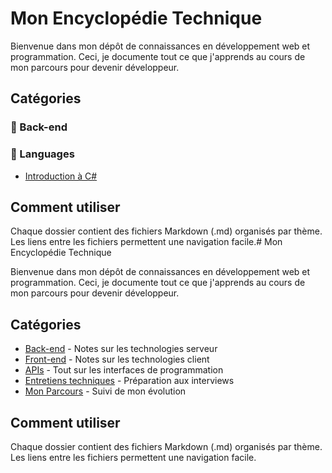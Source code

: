 # Mon Encyclopédie Technique

Bienvenue dans mon dépôt de connaissances en développement web et programmation. 
Ceci, je documente tout ce que j'apprends au cours de mon parcours pour devenir développeur.

## Catégories

### 🔧 Back-end



### 🔧 Languages 
- [Introduction à C#](back-end/csharp-introduction.md)



## Comment utiliser

Chaque dossier contient des fichiers Markdown (.md) organisés par thème.
Les liens entre les fichiers permettent une navigation facile.# Mon Encyclopédie Technique

Bienvenue dans mon dépôt de connaissances en développement web et programmation. 
Ceci, je documente tout ce que j'apprends au cours de mon parcours pour devenir développeur.

## Catégories

- [Back-end](/back-end/README.md) - Notes sur les technologies serveur
- [Front-end](/front-end/README.md) - Notes sur les technologies client
- [APIs](/APIs/README.md) - Tout sur les interfaces de programmation
- [Entretiens techniques](/interviews/README.md) - Préparation aux interviews
- [Mon Parcours](/journey/README.md) - Suivi de mon évolution

## Comment utiliser

Chaque dossier contient des fichiers Markdown (.md) organisés par thème.
Les liens entre les fichiers permettent une navigation facile.